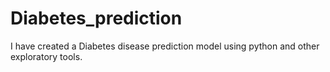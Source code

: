 # Diabetes_prediction

I have created a Diabetes disease prediction model using python and other exploratory tools.
